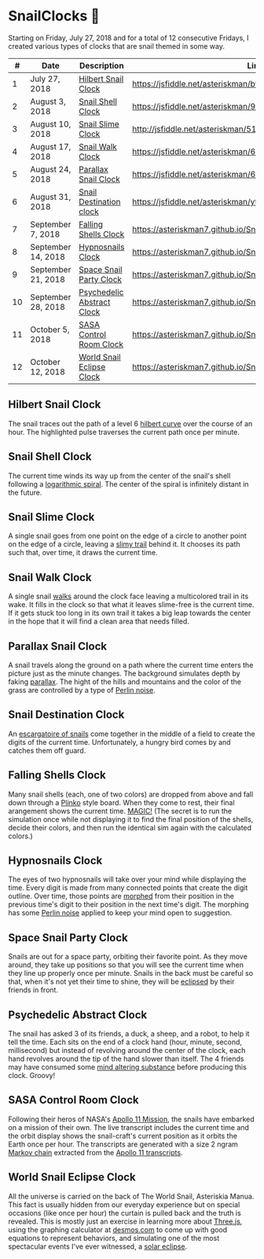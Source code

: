 # SnailClocks 🐌

Starting on Friday, July 27, 2018 and for a total of 12 consecutive Fridays, I created various types of clocks that are snail themed in some way.

\# | Date | Description | Link
-------|------|-------------|-----
1      | July 27, 2018 | [Hilbert Snail Clock](#hilbert-snail-clock) | https://jsfiddle.net/asteriskman/bwpeL0qk/embedded/result/dark/
2      | August 3, 2018 | [Snail Shell Clock](#snail-shell-clock) | https://jsfiddle.net/asteriskman/9z4kmjts/embedded/result/dark/
3      | August 10, 2018 | [Snail Slime Clock](#snail-slime-clock) | http://jsfiddle.net/asteriskman/51jyx9Lt/embedded/result/dark/
4      | August 17, 2018 | [Snail Walk Clock](#snail-walk-clock) | https://jsfiddle.net/asteriskman/6n240esv/embedded/result/dark/
5      | August 24, 2018 | [Parallax Snail Clock](#parallax-snail-clock) | https://jsfiddle.net/asteriskman/6tgsfp2w/embedded/result/dark/ 
6      | August 31, 2018 | [Snail Destination clock](#snail-destination-clock) | https://jsfiddle.net/asteriskman/ytf79ugn/embedded/result/dark/
7      | September 7, 2018 | [Falling Shells Clock](#falling-shells-clock) | https://asteriskman7.github.io/SnailClock7/
8      | September 14, 2018 | [Hypnosnails Clock](#hypnosnails-clock) | https://asteriskman7.github.io/SnailClock8/
9      | September 21, 2018 | [Space Snail Party Clock](#space-snail-party-clock) | https://asteriskman7.github.io/SnailClock9/
10     | September 28, 2018 | [Psychedelic Abstract Clock](#psychedelic-abstract-clock) | https://asteriskman7.github.io/SnailClock10/
11     | October 5, 2018 | [SASA Control Room Clock](#sasa-control-room-clock) | https://asteriskman7.github.io/SnailClock11/
12     | October 12, 2018 | [World Snail Eclipse Clock](#world-snail-eclipse-clock) | https://asteriskman7.github.io/SnailClock12/

## Hilbert Snail Clock
The snail traces out the path of a level 6 [hilbert curve](https://en.wikipedia.org/wiki/Hilbert_curve) over the course of an hour. The highlighted pulse traverses the current path once per minute.

## Snail Shell Clock
The current time winds its way up from the center of the snail's shell following a [logarithmic spiral](https://en.wikipedia.org/wiki/Logarithmic_spiral). The center of the spiral is infinitely distant in the future.

## Snail Slime Clock
A single snail goes from one point on the edge of a circle to another point on the edge of a circle, leaving a [slimy trail](https://en.wikipedia.org/wiki/Snail_slime) behind it. It chooses its path such that, over time, it draws the current time.

## Snail Walk Clock
A single snail [walks](https://www.britannica.com/animal/gastropod/Locomotion) around the clock face leaving a multicolored trail in its wake. It fills in the clock so that what it leaves slime-free is the current time. If it gets stuck too long in its own trail it takes a big leap towards the center in the hope that it will find a clean area that needs filled.

## Parallax Snail Clock
A snail travels along the ground on a path where the current time enters the picture just as the minute changes. The background simulates depth by faking [parallax](https://en.wikipedia.org/wiki/Parallax). The hight of the hills and mountains and the color of the grass are controlled by a type of [Perlin noise](https://en.wikipedia.org/wiki/Perlin_noise).

## Snail Destination Clock
An [escargatoire of snails](https://researchmaniacs.com/CollectiveNouns/Animals/What-is-a-group-of-Snails-called.html) come together in the middle of a field to create the digits of the current time. Unfortunately, a hungry bird comes by and catches them off guard.

## Falling Shells Clock
Many snail shells (each, one of two colors) are dropped from above and fall down through a [Plinko](http://priceisright.wikia.com/wiki/Plinko) style board. When they come to rest, their final arangement shows the current time. [MAGIC!](https://en.wikipedia.org/wiki/Magic_(illusion)) (The secret is to run the simulation once while not displaying it to find the final position of the shells, decide their colors, and then run the identical sim again with the calculated colors.)

## Hypnosnails Clock
The eyes of two hypnosnails will take over your mind while displaying the time. Every digit is made from many connected points that create the digit outline. Over time, those points are [morphed](https://en.wikipedia.org/wiki/Morphing) from their position in the previous time's digit to their position in the next time's digit. The morphing has some [Perlin noise](https://en.wikipedia.org/wiki/Perlin_noise) applied to keep your mind open to suggestion.

## Space Snail Party Clock
Snails are out for a space party, orbiting their favorite point. As they move around, they take up positions so that you will see the current time when they line up properly once per minute. Snails in the back must be careful so that, when it's not yet their time to shine, they will be [eclipsed](https://en.wikipedia.org/wiki/Eclipse) by their friends in front.

## Psychedelic Abstract Clock
The snail has asked 3 of its friends, a duck, a sheep, and a robot, to help it tell the time. Each sits on the end of a clock hand (hour, minute, second, millisecond) but instead of revolving around the center of the clock, each hand revolves around the tip of the hand slower than itself. The 4 friends may have consumed some [mind altering substance](https://en.wikipedia.org/wiki/Lysergic_acid_diethylamide) before producing this clock. Groovy!

## SASA Control Room Clock
Following their heros of NASA's [Apollo 11 Mission](https://www.nasa.gov/mission_pages/apollo/missions/apollo11.html), the snails have embarked on a mission of their own. The live transcript includes the current time and the orbit display shows the snail-craft's current position as it orbits the Earth once per hour. The transcripts are generated with a size 2 ngram [Markov chain](https://en.wikipedia.org/wiki/Markov_chain) extracted from the [Apollo 11 transcripts](https://www.jsc.nasa.gov/history/mission_trans/apollo11.htm).

## World Snail Eclipse Clock
All the universe is carried on the back of The World Snail, Asteriskia Manua. This fact is usually hidden from our everyday experience but on special occasions (like once per hour) the curtain is pulled back and the truth is revealed. This is mostly just an exercise in learning more about [Three.js](https://threejs.org/), using the graphing calculator at [desmos.com](https://www.desmos.com/calculator) to come up with good equations to represent behaviors, and simulating one of the most spectacular events I've ever witnessed, a [solar eclipse](https://eclipse.gsfc.nasa.gov/solar.html).
